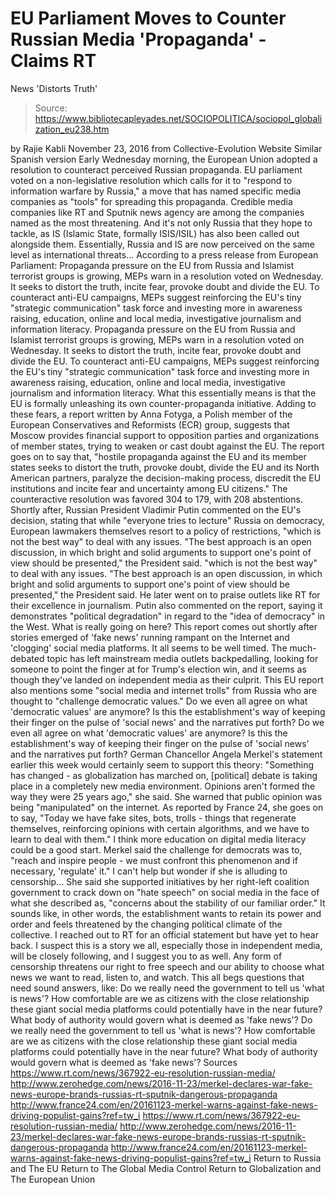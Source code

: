 # EU Parliament Moves to Counter Russian Media 'Propaganda' - Claims RT 
News 'Distorts Truth'

> Source: https://www.bibliotecapleyades.net/SOCIOPOLITICA/sociopol_globalization_eu238.htm

by Rajie Kabli November 23, 2016
from Collective-Evolution Website
Similar Spanish version
Early Wednesday morning, the European Union adopted a resolution to counteract perceived Russian propaganda.
EU parliament voted on a non-legislative resolution which calls for it to "respond to information warfare by Russia," a move that has named specific media companies as "tools" for spreading this propaganda. Credible media companies like RT and Sputnik news agency are among the companies named as the most threatening. And it's not only Russia that they hope to tackle, as IS (Islamic State, formally ISIS/ISIL) has also been called out alongside them.
Essentially, Russia and IS are now perceived on the same level as international threats...
According to a press release from European Parliament:
Propaganda pressure on the EU from Russia and Islamist terrorist groups is growing, MEPs warn in a resolution voted on Wednesday. It seeks to distort the truth, incite fear, provoke doubt and divide the EU. To counteract anti-EU campaigns, MEPs suggest reinforcing the EU's tiny "strategic communication" task force and investing more in awareness raising, education, online and local media, investigative journalism and information literacy.
Propaganda pressure on the EU from Russia and Islamist terrorist groups is growing, MEPs warn in a resolution voted on Wednesday. It seeks to distort the truth, incite fear, provoke doubt and divide the EU.
To counteract anti-EU campaigns, MEPs suggest reinforcing the EU's tiny "strategic communication" task force and investing more in awareness raising, education, online and local media, investigative journalism and information literacy.
What this essentially means is that the EU is formally unleashing its own counter-propaganda initiative.
Adding to these fears, a report written by Anna Fotyga, a Polish member of the European Conservatives and Reformists (ECR) group, suggests that Moscow provides financial support to opposition parties and organizations of member states, trying to weaken or cast doubt against the EU.
The report goes on to say that,
"hostile propaganda against the EU and its member states seeks to distort the truth, provoke doubt, divide the EU and its North American partners, paralyze the decision-making process, discredit the EU institutions and incite fear and uncertainty among EU citizens."
The counteractive resolution was favored 304 to 179, with 208 abstentions.
Shortly after, Russian President Vladimir Putin commented on the EU's decision, stating that while "everyone tries to lecture" Russia on democracy, European lawmakers themselves resort to a policy of restrictions,
"which is not the best way" to deal with any issues. "The best approach is an open discussion, in which bright and solid arguments to support one's point of view should be presented," the President said.
"which is not the best way" to deal with any issues.
"The best approach is an open discussion, in which bright and solid arguments to support one's point of view should be presented," the President said.
He later went on to praise outlets like RT for their excellence in journalism.
Putin also commented on the report, saying it demonstrates "political degradation" in regard to the "idea of democracy" in the West.
What is really going on here?
This report comes out shortly after stories emerged of 'fake news' running rampant on the Internet and 'clogging' social media platforms. It all seems to be well timed.
The much-debated topic has left mainstream media outlets backpedalling, looking for someone to point the finger at for Trump's election win, and it seems as though they've landed on independent media as their culprit.
This EU report also mentions some "social media and internet trolls" from Russia who are thought to "challenge democratic values."
Do we even all agree on what 'democratic values' are anymore? Is this the establishment's way of keeping their finger on the pulse of 'social news' and the narratives put forth?
Do we even all agree on what 'democratic values' are anymore?
Is this the establishment's way of keeping their finger on the pulse of 'social news' and the narratives put forth?
German Chancellor Angela Merkel's statement earlier this week would certainly seem to support this theory:
"Something has changed - as globalization has marched on, [political] debate is taking place in a completely new media environment. Opinions aren't formed the way they were 25 years ago," she said.
She warned that public opinion was being "manipulated" on the internet.
As reported by France 24, she goes on to say,
"Today we have fake sites, bots, trolls - things that regenerate themselves, reinforcing opinions with certain algorithms, and we have to learn to deal with them."
I think more education on digital media literacy could be a good start.
Merkel said the challenge for democrats was to,
"reach and inspire people - we must confront this phenomenon and if necessary, 'regulate' it."
I can't help but wonder if she is alluding to censorship...
She said she supported initiatives by her right-left coalition government to crack down on "hate speech" on social media in the face of what she described as,
"concerns about the stability of our familiar order."
It sounds like, in other words, the establishment wants to retain its power and order and feels threatened by the changing political climate of the collective.
I reached out to RT for an official statement but have yet to hear back. I suspect this is a story we all, especially those in independent media, will be closely following, and I suggest you to as well.
Any form of censorship threatens our right to free speech and our ability to choose what news we want to read, listen to, and watch.
This all begs questions that need sound answers, like:
Do we really need the government to tell us 'what is news'? How comfortable are we as citizens with the close relationship these giant social media platforms could potentially have in the near future? What body of authority would govern what is deemed as 'fake news'?
Do we really need the government to tell us 'what is news'?
How comfortable are we as citizens with the close relationship these giant social media platforms could potentially have in the near future?
What body of authority would govern what is deemed as 'fake news'?
Sources
https://www.rt.com/news/367922-eu-resolution-russian-media/ http://www.zerohedge.com/news/2016-11-23/merkel-declares-war-fake-news-europe-brands-russias-rt-sputnik-dangerous-propaganda http://www.france24.com/en/20161123-merkel-warns-against-fake-news-driving-populist-gains?ref=tw_i
https://www.rt.com/news/367922-eu-resolution-russian-media/
http://www.zerohedge.com/news/2016-11-23/merkel-declares-war-fake-news-europe-brands-russias-rt-sputnik-dangerous-propaganda
http://www.france24.com/en/20161123-merkel-warns-against-fake-news-driving-populist-gains?ref=tw_i
Return to Russia and The EU
Return to The Global Media Control
Return to Globalization and The European Union
